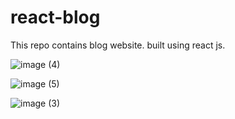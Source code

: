 # react-blog

This repo contains blog website. 
built using react js. 


![image (4)](https://user-images.githubusercontent.com/101380637/183305805-937b5423-d757-4bf9-9429-ebf352c9e4ec.png)

![image (5)](https://user-images.githubusercontent.com/101380637/183305825-810ec816-156e-4e0a-8250-5429247c3851.png)

![image (3)](https://user-images.githubusercontent.com/101380637/183305740-7305e0d7-fd05-4589-9ff2-cf281b9c8532.png)

